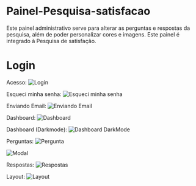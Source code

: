 # Painel-Pesquisa-satisfacao
Este painel administrativo serve para alterar as perguntas e respostas da pesquisa, além de poder personalizar cores e imagens. Este painel é integrado à Pesquisa de satisfação.

# Login 
Acesso:
![Login](https://github.com/guiconkerz/Painel-Pesquisa-satisfacao/assets/14238319/1671313b-0ab7-4135-b605-fed03452a2db)

Esqueci minha senha:
![Esqueci minha senha](https://github.com/guiconkerz/Painel-Pesquisa-satisfacao/assets/14238319/95fe0761-7df3-43a5-8a8c-9f3c800cf4a8)

Enviando Email:
![Enviando Email](https://github.com/guiconkerz/Painel-Pesquisa-satisfacao/assets/14238319/da2137a4-9de8-40af-9460-0a4b0750542c)

Dashboard:
![Dashboard](https://github.com/guiconkerz/Painel-Pesquisa-satisfacao/assets/14238319/35c0a0ae-23be-4d12-9465-e6db776df0ac)

Dashboard (Darkmode):
![Dashboard DarkMode](https://github.com/guiconkerz/Painel-Pesquisa-satisfacao/assets/14238319/2dfb9d75-72f4-4f97-8039-86b54f24820e)

Perguntas:
![Pergunta](https://github.com/guiconkerz/Painel-Pesquisa-satisfacao/assets/14238319/b4d93795-4870-45d6-a8a6-5622bd3fce5f)

![Modal](https://github.com/guiconkerz/Painel-Pesquisa-satisfacao/assets/14238319/3a035291-ec8e-481e-97c1-9f414fda132e)

Respostas:
![Respostas](https://github.com/guiconkerz/Painel-Pesquisa-satisfacao/assets/14238319/84924dc7-8afa-4399-83fb-c6daa6e9a5df)

Layout:
![Layout](https://github.com/guiconkerz/Painel-Pesquisa-satisfacao/assets/14238319/b77f1eec-9d04-4336-b502-3528dcc4d5b8)

